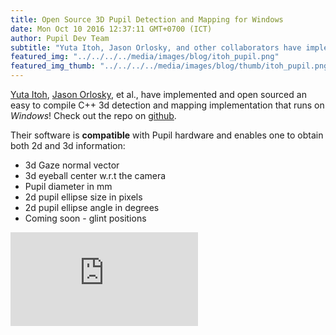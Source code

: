 ```yaml
---
title: Open Source 3D Pupil Detection and Mapping for Windows
date: Mon Oct 10 2016 12:37:11 GMT+0700 (ICT)
author: Pupil Dev Team
subtitle: "Yuta Itoh, Jason Orlosky, and other collaborators have implemented an easy to compile 3D eye tracking method. Written in C++, runs on Windows, and works with Pupil..."
featured_img: "../../../../media/images/blog/itoh_pupil.png"
featured_img_thumb: "../../../../media/images/blog/thumb/itoh_pupil.png"
---
```


[Yuta Itoh](http://campar.in.tum.de/Main/YutaItoh), [Jason Orlosky](http://www.jeoresearch.com/research), et al., have implemented and open sourced an easy to compile C++ 3d detection and mapping implementation that runs on _Windows_! Check out the repo on [github](https://github.com/YutaItoh/3D-Eye-Tracker).

Their software is **compatible** with Pupil hardware and enables one to obtain both 2d and 3d information:

- 3d Gaze normal vector
- 3d eyeball center w.r.t the camera
- Pupil diameter in mm
- 2d pupil ellipse size in pixels
- 2d pupil ellipse angle in degrees
- Coming soon - glint positions

<div class="Feature-video-container-16by9">
	<iframe class="Feature-video" src="https://www.youtube.com/embed/EH6UVQZgvJE" frameborder="0" allowfullscreen></iframe>
</div>
